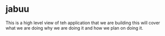 # jabuu
This is a high level view of teh application that we are building 
this will cover what we are doing 
why we are doing it 
and how we plan on doing it.
